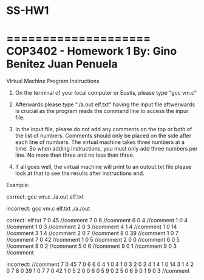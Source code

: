 
# SS-HW1

====================
COP3402 - Homework 1
 By:
     Gino Benitez
     Juan Penuela
====================

Virtual Machine Program Instructions

1. On the terminal of your local computer or Eustis, please type "gcc vm.c"
   
2. Afterwards please type "./a.out elf.txt" having the input file aftwerwards is crucial as the program reads the command line to
 access the inpur file.

4. In the input file, please do not add any comments on the top or both of the list of numbers. Comments should only be placed on the
 side after each line of numbers. The virtual machine takes three numbers at a time. So when adding instructions, you must only add
three numbers per line. No more than three and no less than three.

5. If all goes well, the virtual machine will print to an outout.txt file please look at that to see the results after instructions
end.

Example:

correct:
gcc vm.c
./a.out elf.txt

incorrect:
gcc vm.c elf.txt
./a./out

correct:
elf.txt
7 0 45 //comment
7 0 6  //comment
6 0 4  //comment
1 0 4  //comment
1 0 3  //comment
2 0 3  //comment
4 1 4  //comment
1 0 14  //comment
3 1 4  //comment
2 0 7  //comment
8 0 39  //comment
1 0 7  //comment
7 0 42  //comment
1 0 5  //comment
2 0 0  //comment
6 0 5  //comment
9 0 2  //comment
5 0 6  //comment
9 0 1  //comment
9 0 3  //comment

incorrect:
//comment
7 0 45
7 0 6
6 0 4
1 0 4
1 0 3
2 0 3
4 1 4
1 0 14
3 1 4
2 0 7
8 0 39
1 0 7
7 0 42
1 0 5
2 0 0
6 0 5
9 0 2
5 0 6
9 0 1
9 0 3
//comment
